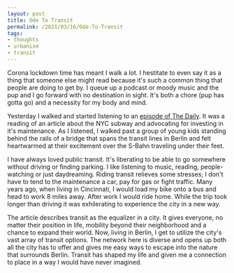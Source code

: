 ```yaml
---
layout: post
title: Ode To Transit
permalink: /2021/03/16/Ode-To-Transit
tags:
- thoughts
- urbanism
- transit
---
```


Corona lockdown time has meant I walk a lot. I hestitate to even say it as a thing that someone else might read because it's such a common thing that people are doing to get by. I queue up a podcast or moody music and the pup and I go forward with no destination in sight. It's both a chore (pup has gotta go) and a necessity for my body and mind.

Yesterday I walked and started listening to an [episode of The Daily](https://www.nytimes.com/2021/03/14/podcasts/the-daily/subway-new-york-city.html). It was a reading of an article about the NYC subway and advocating for investing in it's maintenance. As I listened, I walked past a group of young kids standing behind the rails of a bridge that spans the transit lines in Berlin and felt heartwarmed at their excitement over the S-Bahn traveling under their feet.

I have always loved public transit. It's liberating to be able to go somewhere without driving or finding parking. I like listening to music, reading, people-watching or just daydreaming. Riding transit relieves some stresses; I don't have to tend to the maintenance a car, pay for gas or fight traffic. Many years ago, when living in Cincinnati, I would load my bike onto a bus and head to work 8 miles away. After work I would ride home. While the trip took longer than driving it was exhilerating to experience the city in a new way.

The article describes transit as the equalizer in a city. It gives everyone, no matter their position in life, mobility beyond their neighborhood and a chance to expand their world. Now, living in Berlin, I get to utilize the city's vast array of transit options. The network here is diverse and opens up both all the city has to offer and gives me easy ways to escape into the nature that surrounds Berlin. Transit has shaped my life and given me a connection to place in a way I would have never imagined.

